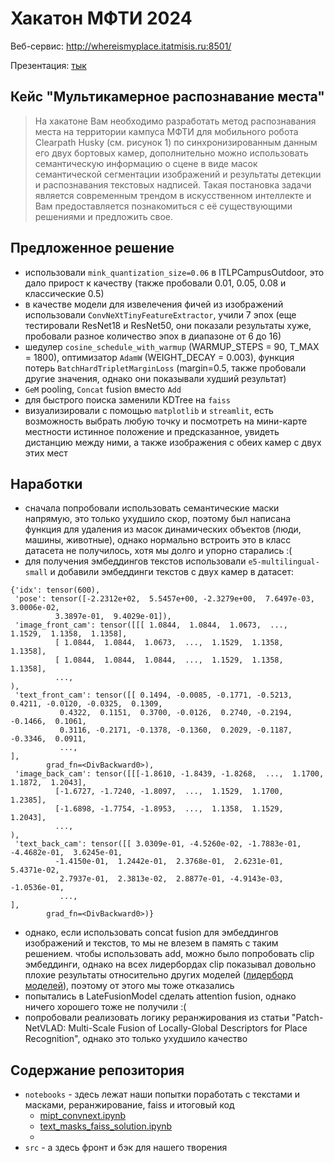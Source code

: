 # Хакатон МФТИ 2024

Веб-сервис: http://whereismyplace.itatmisis.ru:8501/

Презентация: [тык](https://drive.google.com/file/d/1lyFPwIg8UI6X0OlbvL3-pieV4R_ENZq0/view?usp=sharing)

## Кейс "Мультикамерное распознавание места"

> На хакатоне Вам необходимо разработать метод распознавания места на территории кампуса МФТИ для мобильного робота Clearpath Husky (см. рисунок 1) по синхронизированным данным его двух бортовых камер, дополнительно можно использовать семантическую информацию о сцене в виде масок семантической сегментации изображений и результаты детекции и распознавания текстовых надписей. Такая постановка задачи является современным трендом в искусственном интеллекте и Вам предоставляется познакомиться с её существующими решениями и предложить свое.

## Предложенное решение

- использовали `mink_quantization_size=0.06` в ITLPCampusOutdoor, это дало прирост к качеству (также пробовали 0.01, 0.05, 0.08 и классические 0.5)
- в качестве модели для извелечения фичей из изображений использовали `ConvNeXtTinyFeatureExtractor`, учили 7 эпох (еще тестировали ResNet18 и ResNet50, они показали результаты хуже, пробовали разное количество эпох в диапазоне от 6 до 16)
- шедулер `cosine_schedule_with_warmup` (WARMUP_STEPS = 90, T_MAX = 1800), оптимизатор `AdamW` (WEIGHT_DECAY = 0.003), функция потерь `BatchHardTripletMarginLoss` (margin=0.5, также пробовали другие значения, однако они показывали худший результат)
- `GeM` pooling, `Concat` fusion вместо `Add`
- для быстрого поиска заменили KDTree на `faiss`
- визуализировали с помощью `matplotlib` и `streamlit`, есть возможность выбрать любую точку и посмотреть на мини-карте местности истинное положение и предсказанное, увидеть дистанцию между ними, а также изображения с обеих камер с двух этих мест

## Наработки

- сначала попробовали использовать семантические маски напрямую, это только ухудшило скор, поэтому был написана функция для удаления из масок динамических объектов (люди, машины, животные), однако нормально встроить это в класс датасета не получилось, хотя мы долго и упорно старались :(
- для получения эмбеддингов текстов использовали `e5-multilingual-small` и добавили эмбеддинги текстов с двух камер в датасет:

```
{'idx': tensor(600),
 'pose': tensor([-2.2312e+02,  5.5457e+00, -2.3279e+00,  7.6497e-03,  3.0006e-02,
          3.3897e-01,  9.4029e-01]),
 'image_front_cam': tensor([[[ 1.0844,  1.0844,  1.0673,  ...,  1.1529,  1.1358,  1.1358],
          [ 1.0844,  1.0844,  1.0673,  ...,  1.1529,  1.1358,  1.1358],
          [ 1.0844,  1.0844,  1.0844,  ...,  1.1529,  1.1358,  1.1358],
          ...,
),
 'text_front_cam': tensor([[ 0.1494, -0.0085, -0.1771, -0.5213,  0.4211, -0.0120, -0.0325,  0.1309,
           0.4322,  0.1151,  0.3700, -0.0126,  0.2740, -0.2194, -0.1466,  0.1061,
           0.3116, -0.2171, -0.1378, -0.1360,  0.2029, -0.1187, -0.3346,  0.0911,
           ...,
],
        grad_fn=<DivBackward0>),
 'image_back_cam': tensor([[[-1.8610, -1.8439, -1.8268,  ...,  1.1700,  1.1872,  1.2043],
          [-1.6727, -1.7240, -1.8097,  ...,  1.1529,  1.1700,  1.2385],
          [-1.6898, -1.7754, -1.8953,  ...,  1.1358,  1.1529,  1.2043],
          ...,
),
 'text_back_cam': tensor([[ 3.0309e-01, -4.5260e-02, -1.7883e-01, -4.4682e-01,  3.6245e-01,
          -1.4150e-01,  1.2442e-01,  2.3768e-01,  2.6231e-01,  5.4371e-02,
           2.7937e-01,  2.3813e-02,  2.8877e-01, -4.9143e-03, -1.0536e-01,
           ...,
],
        grad_fn=<DivBackward0>)}
```

- однако, если использовать concat fusion для эмбеддингов изображений и текстов, то мы не влезем в память с таким решением. чтобы использовать add, можно было попробовать clip эмбеддинги, однако на всех лидербордах clip показывал довольно плохие результаты относительно других моделей ([лидерборд моделей](https://paperswithcode.com/sota/visual-place-recognition-on-17-places)), поэтому от этого мы тоже отказались
- попытались в LateFusionModel сделать attention fusion, однако ничего хорошего тоже не получили :(
- попробовали реализовать логику реранжирования из статьи "Patch-NetVLAD: Multi-Scale Fusion of Locally-Global Descriptors for Place Recognition", однако это только ухудшило качество

## Содержание репозитория
- `notebooks` - здесь лежат наши попытки поработать с текстами и масками, реранжирование, faiss и итоговый код
  - [mipt_convnext.ipynb](https://nbviewer.org/github/l1ghtsource/mipt-hackathon/blob/main/notebooks/mipt_convnext.ipynb)
  - [text_masks_faiss_solution.ipynb](https://nbviewer.org/github/l1ghtsource/mipt-hackathon/blob/main/notebooks/text_masks_faiss_solution.ipynb)
  - []()
- `src` - а здесь фронт и бэк для нашего творения
